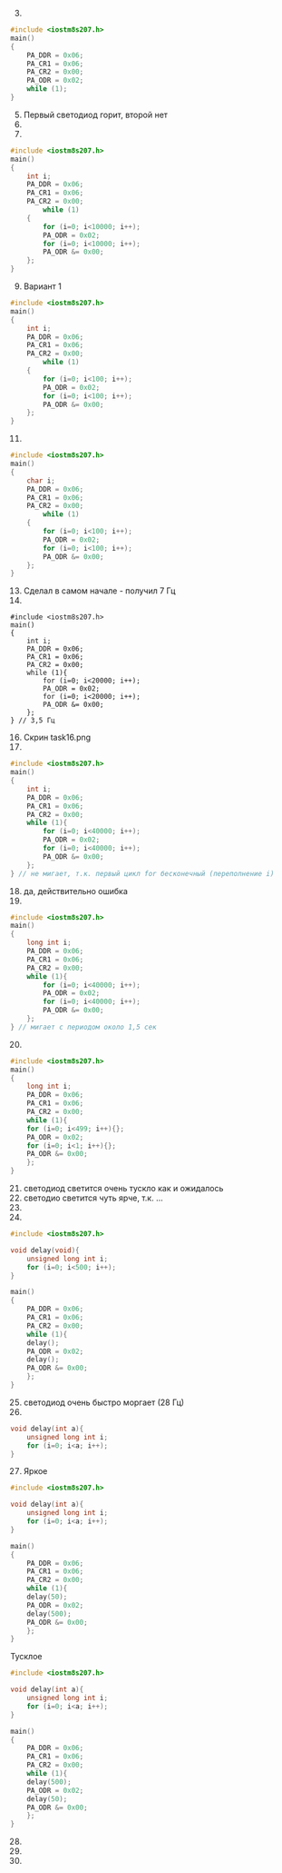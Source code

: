 3.
```C
#include <iostm8s207.h>
main()
{
	PA_DDR = 0x06;
	PA_CR1 = 0x06;
	PA_CR2 = 0x00;
	PA_ODR = 0x02;
	while (1);
}
```
5. Первый светодиод горит, второй нет
6.
8.
```C
#include <iostm8s207.h>
main()
{
	int i;
	PA_DDR = 0x06;
	PA_CR1 = 0x06;
	PA_CR2 = 0x00;
		while (1)
	{
		for (i=0; i<10000; i++);
		PA_ODR = 0x02;
		for (i=0; i<10000; i++);
		PA_ODR &= 0x00;
	};
}
```
9. Вариант 1
```C
#include <iostm8s207.h>
main()
{
	int i;
	PA_DDR = 0x06;
	PA_CR1 = 0x06;
	PA_CR2 = 0x00;
		while (1)
	{
		for (i=0; i<100; i++);
		PA_ODR = 0x02;
		for (i=0; i<100; i++);
		PA_ODR &= 0x00;
	};
}
```
11.
```C
#include <iostm8s207.h>
main()
{
	char i;
	PA_DDR = 0x06;
	PA_CR1 = 0x06;
	PA_CR2 = 0x00;
		while (1)
	{
		for (i=0; i<100; i++);
		PA_ODR = 0x02;
		for (i=0; i<100; i++);
		PA_ODR &= 0x00;
	};
}
```
13. Сделал в самом начале - получил 7 Гц
15. 
```
#include <iostm8s207.h>
main()
{
	int i;
	PA_DDR = 0x06;
	PA_CR1 = 0x06;
	PA_CR2 = 0x00;
	while (1){
		for (i=0; i<20000; i++);
		PA_ODR = 0x02;
		for (i=0; i<20000; i++);
		PA_ODR &= 0x00;
	};
} // 3,5 Гц
```
16. Скрин task16.png
17. 
```C
#include <iostm8s207.h>
main()
{
	int i;
	PA_DDR = 0x06;
	PA_CR1 = 0x06;
	PA_CR2 = 0x00;
	while (1){
		for (i=0; i<40000; i++);
		PA_ODR = 0x02;
		for (i=0; i<40000; i++);
		PA_ODR &= 0x00;
	};
} // не мигает, т.к. первый цикл for бесконечный (переполнение i)
```
18. да, действительно ошибка
19. 
```C
#include <iostm8s207.h>
main()
{
	long int i;
	PA_DDR = 0x06;
	PA_CR1 = 0x06;
	PA_CR2 = 0x00;
	while (1){
		for (i=0; i<40000; i++);
		PA_ODR = 0x02;
		for (i=0; i<40000; i++);
		PA_ODR &= 0x00;
	};
} // мигает с периодом около 1,5 сек
```
20. 
```C
#include <iostm8s207.h>
main()
{
	long int i;
	PA_DDR = 0x06;
	PA_CR1 = 0x06;
	PA_CR2 = 0x00;
	while (1){
	for (i=0; i<499; i++){};
	PA_ODR = 0x02;
	for (i=0; i<1; i++){};
	PA_ODR &= 0x00;
	};
}
```
21. светодиод светится очень тускло как и ожидалось
22. светодио светится чуть ярче, т.к. ...
23. 
24. 
```C
#include <iostm8s207.h>

void delay(void){
	unsigned long int i;
	for (i=0; i<500; i++);
}

main()
{
	PA_DDR = 0x06;
	PA_CR1 = 0x06;
	PA_CR2 = 0x00;
	while (1){
	delay();
	PA_ODR = 0x02;
	delay();
	PA_ODR &= 0x00;
	};
}
```
25. светодиод очень быстро моргает (28 Гц)
26. 
```C
void delay(int a){
	unsigned long int i;
	for (i=0; i<a; i++);
}
```
27. Яркое
```C
#include <iostm8s207.h>

void delay(int a){
	unsigned long int i;
	for (i=0; i<a; i++);
}

main()
{
	PA_DDR = 0x06;
	PA_CR1 = 0x06;
	PA_CR2 = 0x00;
	while (1){
	delay(50);
	PA_ODR = 0x02;
	delay(500);
	PA_ODR &= 0x00;
	};
}
```
Тусклое
```C
#include <iostm8s207.h>

void delay(int a){
	unsigned long int i;
	for (i=0; i<a; i++);
}

main()
{
	PA_DDR = 0x06;
	PA_CR1 = 0x06;
	PA_CR2 = 0x00;
	while (1){
	delay(500);
	PA_ODR = 0x02;
	delay(50);
	PA_ODR &= 0x00;
	};
}
```
28.
29.
30.